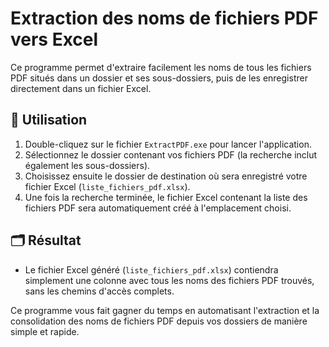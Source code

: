 # Extraction des noms de fichiers PDF vers Excel

Ce programme permet d'extraire facilement les noms de tous les fichiers PDF situés dans un dossier et ses sous-dossiers, puis de les enregistrer directement dans un fichier Excel.

## 📌 Utilisation

1. Double-cliquez sur le fichier `ExtractPDF.exe` pour lancer l'application.
2. Sélectionnez le dossier contenant vos fichiers PDF (la recherche inclut également les sous-dossiers).
3. Choisissez ensuite le dossier de destination où sera enregistré votre fichier Excel (`liste_fichiers_pdf.xlsx`).
3. Une fois la recherche terminée, le fichier Excel contenant la liste des fichiers PDF sera automatiquement créé à l'emplacement choisi.

## 🗂️ Résultat

- Le fichier Excel généré (`liste_fichiers_pdf.xlsx`) contiendra simplement une colonne avec tous les noms des fichiers PDF trouvés, sans les chemins d'accès complets.

Ce programme vous fait gagner du temps en automatisant l'extraction et la consolidation des noms de fichiers PDF depuis vos dossiers de manière simple et rapide.
